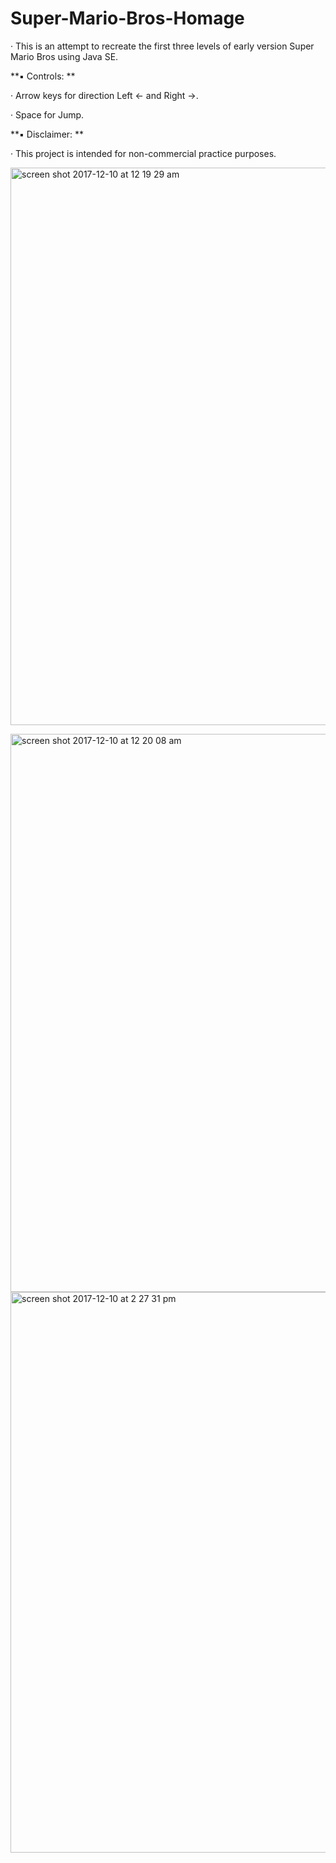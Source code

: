 # Super-Mario-Bros-Homage

· This is an attempt to recreate the first three levels of early version Super Mario Bros using Java SE.


**▪ Controls: **

· Arrow keys for direction Left ← and Right →.

· Space for Jump.

**▪ Disclaimer: **

· This project is intended for non-commercial practice purposes.


[
<img width="892" alt="screen shot 2017-12-10 at 12 19 29 am" src="https://user-images.githubusercontent.com/32606080/33808778-de22f9e8-ddb9-11e7-9595-815cc62bbbfb.png">
](url)

<img width="893" alt="screen shot 2017-12-10 at 12 20 08 am" src="https://user-images.githubusercontent.com/32606080/33808856-0a799a78-ddbb-11e7-90c5-e96dd7358e8c.png">

<img width="897" alt="screen shot 2017-12-10 at 2 27 31 pm" src="https://user-images.githubusercontent.com/32606080/33808860-1d286cb2-ddbb-11e7-8624-874dca91029e.png">

